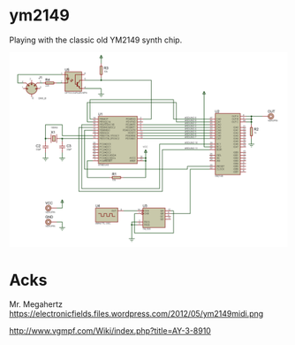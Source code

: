 # ym2149
Playing with the classic old YM2149 synth chip.

![schematic](schematics/ym2149midi.png)

# Acks
Mr. Megahertz
https://electronicfields.files.wordpress.com/2012/05/ym2149midi.png

http://www.vgmpf.com/Wiki/index.php?title=AY-3-8910


